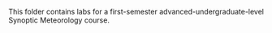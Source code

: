 This folder contains labs for a first-semester advanced-undergraduate-level Synoptic Meteorology course.
